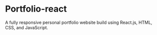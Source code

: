 # Portfolio-react
A fully responsive personal portfolio website build using React.js, HTML, CSS, and JavaScript. 
